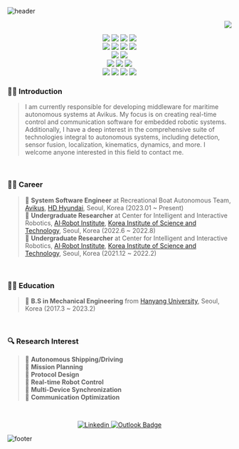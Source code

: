![header](https://capsule-render.vercel.app/api?type=waving&color=gradient&height=200&section=header&text=welcome&fontSize=50&animation=fadeIn&fontAlignY=38&desc=shkwon98's%20GitHub%20Profile&descAlignY=51&descAlign=62)

<p align="right">
<img src="https://hits.seeyoufarm.com/api/count/incr/badge.svg?url=https%3A%2F%2Fgithub.com%2Fshkwon98%2Fhit-counter">
</p>

<p align="center">
<img src="https://img.shields.io/badge/C-A8B9CC?style=for-the-badge&logo=C&logoColor=white">
<img src="https://img.shields.io/badge/C++-00599C?style=for-the-badge&logo=C%2B%2B&logoColor=white">
<img src="https://img.shields.io/badge/Python-3776AB?style=for-the-badge&logo=Python&logoColor=white">
<img src="https://img.shields.io/badge/MATLAB-00599C?style=for-the-badge&logo=MATLAB&logoColor=white">
<br/>
<img src="https://img.shields.io/badge/ROS-22314E?style=for-the-badge&logo=ROS&logoColor=white">
<img src="https://img.shields.io/badge/Qt-41CD52?style=for-the-badge&logo=Qt&logoColor=white">
<img src="https://img.shields.io/badge/OpenCV-5C3EE8?style=for-the-badge&logo=OpenCV&logoColor=white">
<img src="https://img.shields.io/badge/gRPC-3776AB?style=for-the-badge&logo=grpc&logoColor=white">
<br/>
<img src="https://img.shields.io/badge/postgresql-4169E1?style=for-the-badge&logo=postgresql&logoColor=white">
<img src="https://img.shields.io/badge/sqlite-003B57?style=for-the-badge&logo=sqlite&logoColor=white">
<br>
<img src="https://img.shields.io/badge/CMake-FF0000?style=for-the-badge&logo=CMake&logoColor=white">
<img src="https://img.shields.io/badge/Docker-2496ED?style=for-the-badge&logo=Docker&logoColor=white">
<img src="https://img.shields.io/badge/Linux-FCC624?style=for-the-badge&logo=Linux&logoColor=black">
<br>
<img src="https://img.shields.io/badge/VSCode-007ACC?style=for-the-badge&logo=Visual Studio Code&logoColor=white">
<img src="https://img.shields.io/badge/Visual Studio-5C2D91?style=for-the-badge&logo=Visual Studio&logoColor=white">
<img src="https://img.shields.io/badge/Git-F05032?style=for-the-badge&logo=Git&logoColor=white">
<img src="https://img.shields.io/badge/github-181717?style=for-the-badge&logo=github&logoColor=white">
</p>


### 👨‍🔧 Introduction

> I am currently responsible for developing middleware for maritime autonomous systems at Avikus. My focus is on creating real-time control and communication software for embedded robotic systems. Additionally, I have a deep interest in the comprehensive suite of technologies integral to autonomous systems, including detection, sensor fusion, localization, kinematics, dynamics, and more. I welcome anyone interested in this field to contact me.<br>

<br/>

### 👨‍💻 Career

> 🔹 **System Software Engineer** at Recreational Boat Autonomous Team, <a href="https://avikus.ai/">Avikus</a>, <a href="http://www.hd-hyundai.com/">HD Hyundai</a>, Seoul, Korea (2023.01 ~ Present)<br/>
> 🔹 **Undergraduate Researcher** at Center for Intelligent and Interactive Robotics, <a href="https://kist-air.wixsite.com/ari2021">AI·Robot Institute</a>, <a href="https://www.kist.re.kr/eng/index.do">Korea Institute of Science and Technology</a>, Seoul, Korea (2022.6 ~ 2022.8)<br/>
> 🔹 **Undergraduate Researcher** at Center for Intelligent and Interactive Robotics, <a href="https://kist-air.wixsite.com/ari2021">AI·Robot Institute</a>, <a href="https://www.kist.re.kr/eng/index.do">Korea Institute of Science and Technology</a>, Seoul, Korea  (2021.12 ~ 2022.2)<br/>

<br/>

### 👨‍🎓 Education

> 🔹 **B.S in Mechanical Engineering** from <a href="https://www.hanyang.ac.kr/web/eng">Hanyang University</a>, Seoul, Korea (2017.3 ~ 2023.2)<br/>

<br>

### 🔍 Research Interest

> 🔸 **Autonomous Shipping/Driving**<br>
> 🔸 **Mission Planning**<br>
> 🔸 **Protocol Design**<br>
> 🔸 **Real-time Robot Control**<br>
> 🔸 **Multi-Device Synchronization**<br>
> 🔸 **Communication Optimization**<br>

<br/>

<p align="center">
<a href="https://www.linkedin.com/in/seonghyeonkwon/">
  <img src="https://img.shields.io/badge/-LinkedIn-0077b5?style=round-square&logo=linkedin&logoColor=white" alt="Linkedin">
</a>
<a href="mailto:seonghyeon.kwon@avikus.ai">
  <img src="https://img.shields.io/badge/Outlook-0078D4?style=flat-square&logo=microsoftoutlook&logoColor=white" alt="Outlook Badge">
</a>
</p>

![footer](https://capsule-render.vercel.app/api?type=waving&color=gradient&height=180&section=footer)
